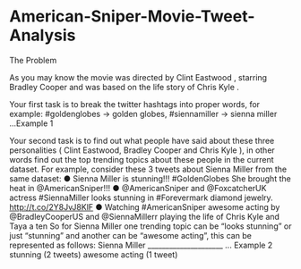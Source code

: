 # American-Sniper-Movie-Tweet-Analysis
The Problem

As you may know the movie was directed by Clint Eastwood , starring Bradley Cooper and was based on the life story of Chris Kyle .

Your first task is to break the twitter hashtags into proper words, for example:
#goldenglobes -> golden globes,
#siennamiller -> sienna miller ...Example 1

Your second task is to find out what people have said about these three personalities ( Clint Eastwood, Bradley Cooper and Chris Kyle ), in other words find out the top trending topics about these people in the current dataset.
For example, consider these 3 tweets about Sienna Miller from the same dataset:
● Sienna Miller is stunning!!! #GoldenGlobes She brought the heat in @AmericanSniper!!!
● @AmericanSniper and @FoxcatcherUK actress #SiennaMiller looks stunning in #Forevermark diamond jewelry. http://t.co/2Y8JvJ8KlF
● Watching #AmericanSniper awesome acting by @BradleyCooperUS and @SiennaMillerr playing the life of Chris Kyle and Taya a ten
So for Sienna Miller one trending topic can be “looks stunning” or just “stunning” and another can be “awesome acting”, this can be represented as follows:
Sienna Miller
_____________________ ... Example 2
stunning (2 tweets)
awesome acting (1 tweet)
